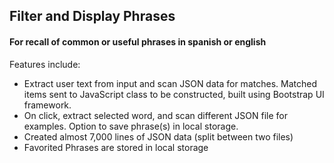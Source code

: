 ## Filter and Display Phrases
#### For recall of common or useful phrases in spanish or english


Features include:
- Extract user text from input and scan JSON data for matches. Matched items sent to JavaScript class to be constructed, built using Bootstrap UI framework.
- On click, extract selected word, and scan different JSON file for examples. Option to save phrase(s) in local storage.
- Created almost 7,000 lines of JSON data (split between two files)
- Favorited Phrases are stored in local storage
